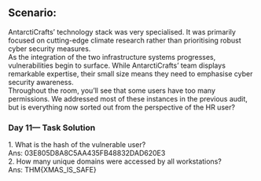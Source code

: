 <h2>Scenario:</h2>
<p>
AntarctiCrafts’ technology stack was very specialised. It was primarily focused on cutting-edge climate research rather than prioritising robust cyber security measures.
<br>
As the integration of the two infrastructure systems progresses, vulnerabilities begin to surface. While AntarctiCrafts’ team displays remarkable expertise, their small size means they need to emphasise cyber security awareness.
<br>
Throughout the room, you’ll see that some users have too many permissions. We addressed most of these instances in the previous audit, but is everything now sorted out from the perspective of the HR user?
</p>
<h3>Day 11— Task Solution </h3>
1. What is the hash of the vulnerable user?<br>
Ans: 03E805D8A8C5AA435FB48832DAD620E3
<br>
2. How many unique domains were accessed by all workstations?<br>
Ans: THM{XMAS_IS_SAFE}
